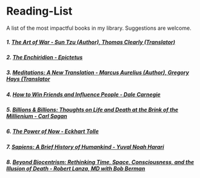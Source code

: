 Reading-List
============

A list of the most impactful books in my library.  Suggestions are welcome.

##### 1. [The Art of War - Sun Tzu (Author), Thomas Clearly (Translator)](https://www.amazon.com/gp/product/1590302257/ref=ppx_yo_dt_b_search_asin_title?ie=UTF8&psc=1)

##### 2. [The Enchiridion - Epictetus](https://www.amazon.com/gp/product/1680921959/ref=ppx_yo_dt_b_asin_title_o07_s00?ie=UTF8&psc=1)

##### 3. [Meditations: A New Translation - Marcus Aurelius (Author), Gregory Hays (Translator](https://www.amazon.com/Meditations-New-Translation-Marcus-Aurelius/dp/0812968255/ref=pd_lpo_14_t_0/143-5005739-8086428?_encoding=UTF8&pd_rd_i=0812968255&pd_rd_r=3d54cde9-4c59-4a75-9363-9da91061de0a&pd_rd_w=aj2OF&pd_rd_wg=0LwbJ&pf_rd_p=7b36d496-f366-4631-94d3-61b87b52511b&pf_rd_r=SV348XFEP0FZ6CZABM9T&psc=1&refRID=SV348XFEP0FZ6CZABM9T)

##### 4. [How to Win Friends and Influence People - Dale Carnegie](https://www.amazon.com/How-Win-Friends-Influence-People/dp/0671027034)

##### 5. [Billions & Billions: Thoughts on Life and Death at the Brink of the Millienium - Carl Sagan](https://www.amazon.com/Billions-Thoughts-Death-Brink-Millennium/dp/0679411607/ref=tmm_hrd_swatch_0?_encoding=UTF8&qid=1603188141&sr=1-3)

##### 6. [The Power of Now - Eckhart Tolle](https://www.amazon.com/Power-Now-Guide-Spiritual-Enlightenment/dp/1577311523/ref=tmm_hrd_swatch_0?_encoding=UTF8&qid=1603188121&sr=1-2)

##### 7. [Sapiens: A Brief History of Humankind - Yuval Noah Harari](https://www.amazon.com/gp/product/0062316095/ref=ppx_yo_dt_b_asin_title_o07_s01?ie=UTF8&psc=1)

##### 8. [Beyond Biocentrism: Rethinking Time, Space, Consciousness, and the Illusion of Death - Robert Lanza, MD with Bob Berman](https://www.amazon.com/gp/product/194295221X/ref=ppx_yo_dt_b_asin_title_o06_s00?ie=UTF8&psc=1)
